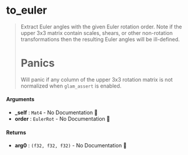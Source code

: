 # to\_euler

>  Extract Euler angles with the given Euler rotation order.
>  Note if the upper 3x3 matrix contain scales, shears, or other non-rotation transformations
>  then the resulting Euler angles will be ill-defined.
>  # Panics
>  Will panic if any column of the upper 3x3 rotation matrix is not normalized when
>  `glam_assert` is enabled.

#### Arguments

- **\_self** : `Mat4` \- No Documentation 🚧
- **order** : `EulerRot` \- No Documentation 🚧

#### Returns

- **arg0** : `(f32, f32, f32)` \- No Documentation 🚧